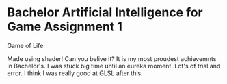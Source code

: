 # Bachelor Artificial Intelligence for Game Assignment 1
Game of Life

Made using shader! Can you belive it?
It is my most proudest achievemnts in Bachelor's. I was stuck big time until an eureka moment.
Lot's of trial and error. I think I was really good at GLSL after this.
